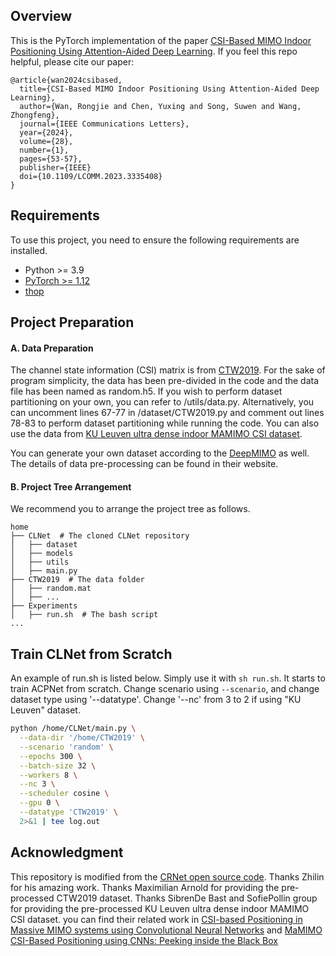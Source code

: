 ## Overview

This is the PyTorch implementation of the paper [CSI-Based MIMO Indoor Positioning Using Attention-Aided Deep Learning](https://ieeexplore.ieee.org/document/10325508).
If you feel this repo helpful, please cite our paper:

```
@article{wan2024csibased,
  title={CSI-Based MIMO Indoor Positioning Using Attention-Aided Deep Learning},
  author={Wan, Rongjie and Chen, Yuxing and Song, Suwen and Wang, Zhongfeng},
  journal={IEEE Communications Letters},
  year={2024},
  volume={28},
  number={1},
  pages={53-57},
  publisher={IEEE}
  doi={10.1109/LCOMM.2023.3335408}
}
```


## Requirements

To use this project, you need to ensure the following requirements are installed.

- Python >= 3.9
- [PyTorch >= 1.12](https://pytorch.org/get-started/locally/)
- [thop](https://github.com/Lyken17/pytorch-OpCounter)

## Project Preparation

#### A. Data Preparation

The channel state information (CSI) matrix is from [CTW2019](https://data.ieeemlc.org/Ds1Detail).
For the sake of program simplicity, the data has been pre-divided in the code and the data file has been named as random.h5. If you wish to perform dataset partitioning on your own, you can refer to /utils/data.py. Alternatively, you can uncomment lines 67-77 in /dataset/CTW2019.py and comment out lines 78-83 to perform dataset partitioning while running the code.
You can also use the data from [KU Leuven ultra dense indoor MAMIMO CSI dataset](https://ieee-dataport.org/open-access/ultra-dense-indoor-mamimo-csi-dataset).

You can generate your own dataset according to the [DeepMIMO](https://www.deepmimo.net/) as well. The details of data pre-processing can be found in their website.

#### B. Project Tree Arrangement

We recommend you to arrange the project tree as follows.

```
home
├── CLNet  # The cloned CLNet repository
│   ├── dataset
│   ├── models
│   ├── utils
│   ├── main.py
├── CTW2019  # The data folder
│   ├── random.mat
│   ├── ...
├── Experiments
│   ├── run.sh  # The bash script
...
```

## Train CLNet from Scratch

An example of run.sh is listed below. Simply use it with `sh run.sh`. It starts to train ACPNet from scratch. Change scenario using `--scenario`, and change dataset type using '--datatype'. Change '--nc' from 3 to 2 if using "KU Leuven" dataset.

``` bash
python /home/CLNet/main.py \
  --data-dir '/home/CTW2019' \
  --scenario 'random' \
  --epochs 300 \
  --batch-size 32 \
  --workers 8 \
  --nc 3 \
  --scheduler cosine \
  --gpu 0 \
  --datatype 'CTW2019' \
  2>&1 | tee log.out
```


## Acknowledgment

This repository is modified from the [CRNet open source code](https://github.com/Kylin9511/CRNet). Thanks Zhilin for his amazing work.
Thanks Maximilian Arnold for providing the pre-processed CTW2019 dataset.
Thanks SibrenDe Bast and SofiePollin group for providing the pre-processed KU Leuven ultra dense indoor MAMIMO CSI dataset.
 you can find their related work in [CSI-based Positioning in Massive MIMO systems using Convolutional Neural Networks](https://github.com/sibrendebast/MaMIMO-CSI-positioning-using-CNNs) and [MaMIMO CSI-Based Positioning using CNNs: Peeking inside the Black Box](https://github.com/sibrendebast/inside-the-black-box)
